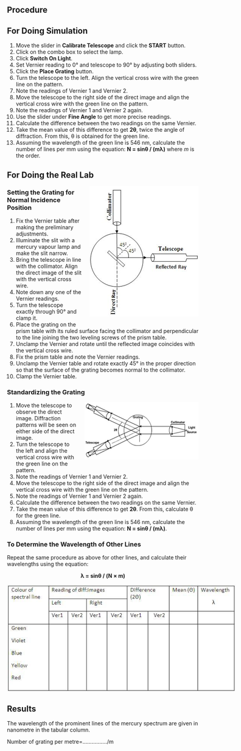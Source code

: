 ## Procedure

<h2>For Doing Simulation</h2>

<ol>
  <li>Move the slider in <strong>Calibrate Telescope</strong> and click the <strong>START</strong> button.</li>
  <li>Click on the combo box to select the lamp.</li>
  <li>Click <strong>Switch On Light</strong>.</li>
  <li>Set Vernier reading to 0° and telescope to 90° by adjusting both sliders.</li>
  <li>Click the <strong>Place Grating</strong> button.</li>
  <li>Turn the telescope to the left. Align the vertical cross wire with the green line on the pattern.</li>
  <li>Note the readings of Vernier 1 and Vernier 2.</li>
  <li>Move the telescope to the right side of the direct image and align the vertical cross wire with the green line on the pattern.</li>
  <li>Note the readings of Vernier 1 and Vernier 2 again.</li>
  <li>Use the slider under <strong>Fine Angle</strong> to get more precise readings.</li>
  <li>Calculate the difference between the two readings on the same Vernier.</li>
  <li>Take the mean value of this difference to get <strong>2θ</strong>, twice the angle of diffraction. From this, θ is obtained for the green line.</li>
  <li>Assuming the wavelength of the green line is 546 nm, calculate the number of lines per mm using the equation: 
    <strong>N = sinθ / (mλ)</strong> where <em>m</em> is the order.</li>
</ol>

<h2>For Doing the Real Lab</h2>

<div style="float: right; margin-left: 20px;"> <img src="./images/figure2.jpg" alt="Figure 2" style="max-width: 300px; height: auto;"> <p style="text-align: center; font-size: smaller; font-style: italic;"></p> </div>


<h3>Setting the Grating for Normal Incidence Position</h3>

<ol>
  <li>Fix the Vernier table after making the preliminary adjustments.</li>
  <li>Illuminate the slit with a mercury vapour lamp and make the slit narrow.</li>
  <li>Bring the telescope in line with the collimator. Align the direct image of the slit with the vertical cross wire.</li>
  <li>Note down any one of the Vernier readings.</li>
  <li>Turn the telescope exactly through 90° and clamp it.</li>
  <li>Place the grating on the prism table with its ruled surface facing the collimator and perpendicular to the line joining the two leveling screws of the prism table.</li>
  <li>Unclamp the Vernier and rotate until the reflected image coincides with the vertical cross wire.</li>
  <li>Fix the prism table and note the Vernier readings.</li>
  <li>Unclamp the Vernier table and rotate exactly 45° in the proper direction so that the surface of the grating becomes normal to the collimator.</li>
  <li>Clamp the Vernier table.</li>
</ol>

<h3>Standardizing the Grating</h3>
<div style="float: right; margin-left: 20px;"> <img src="./images/figure3.jpg" alt="Figure 3" style="max-width: 300px; height: auto;"> <p style="text-align: center; font-size: smaller; font-style: italic;"></p> </div>

<ol>
  <li>Move the telescope to observe the direct image. Diffraction patterns will be seen on either side of the direct image.</li>
  <li>Turn the telescope to the left and align the vertical cross wire with the green line on the pattern.</li>
  <li>Note the readings of Vernier 1 and Vernier 2.</li>
  <li>Move the telescope to the right side of the direct image and align the vertical cross wire with the green line on the pattern.</li>
  <li>Note the readings of Vernier 1 and Vernier 2 again.</li>
  <li>Calculate the difference between the two readings on the same Vernier.</li>
  <li>Take the mean value of this difference to get <strong>2θ</strong>. From this, calculate θ for the green line.</li>
  <li>Assuming the wavelength of the green line is 546 nm, calculate the number of lines per mm using the equation: 
    <strong>N = sinθ / (mλ)</strong>.</li>
</ol>

<h3>To Determine the Wavelength of Other Lines</h3>

<p>Repeat the same procedure as above for other lines, and calculate their wavelengths using the equation:</p>
<p style="text-align:center; font-weight:bold;">λ = sinθ / (N × m)</p>



<div style="display: block; margin-left: auto; margin-right: auto; text-align: center; width: fit-content;"><img src="./images/figure4.jpg" alt="Figure 4" style="max-width: 600px; height: auto;"><p style="text-align: center; font-size: smaller; font-style: italic;"> </p></div>


## Results
 

The wavelength of the prominent lines of the mercury spectrum are given in nanometre in the tabular column.

 

Number of grating per metre=................/m

